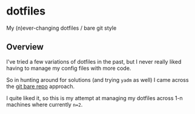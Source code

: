 # dotfiles
My (n)ever-changing dotfiles / bare git style

## Overview

I've tried a few variations of dotfiles in the past, but I never really liked having to manage my config files with more code.

So in hunting around for solutions (and trying `yadm` as well) I came across the [git bare repo](https://www.atlassian.com/git/tutorials/dotfiles) approach.

I quite liked it, so this is my attempt at managing my dotfiles across 1-n machines where currently `n=2`.
